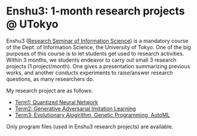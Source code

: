 # Enshu3: 1-month research projects　@ UTokyo

Enshu3 ([Research Seminar of Information Science](https://www.is.s.u-tokyo.ac.jp/vu/vu_lesson_entry.php?eid=00038&when=4)) is a mandatory course of the Dept. of Information Science, the University of Tokyo. One of the big purposes of this course is to let students get used to research activities. Within 3 months, we students endeavor to carry out small 3 research projects (1 project/month). One gives a presentation summarizing previous works, and another conducts experiments to raise/answer research questions, as many researchers do.

My research project are as follows:

- [Term1: Quantized Neural Network](https://github.com/Sharkkii/Enshu3/tree/master/Term1)
- [Term2: Generative Adversarial Imitation Learning](https://github.com/Sharkkii/Enshu3/tree/master/Term2)
- [Term3: Evolutionary Alogirithm, Genetic Programming, AutoML](https://github.com/Sharkkii/Enshu3/tree/master/Term3)

Only program files (used in Enshu3 research projects) are available.
